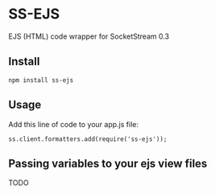 SS-EJS
===

EJS (HTML) code wrapper for SocketStream 0.3



Install
---

    npm install ss-ejs

Usage
---

Add this line of code to your app.js file:

    ss.client.formatters.add(require('ss-ejs'));

Passing variables to your ejs view files
---

TODO